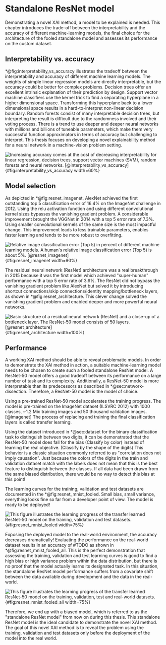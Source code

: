 # Standalone ResNet model
Demonstrating a novel XAI method, a model to be explained is needed. This chapter introduces the trade-off between the interpretability and the accuracy of different machine-learning models, the final choice for the architecture of the fooled standalone model and assesses its performance on the custom dataset.

## Interpretability vs. accuracy
<!-- Which models are available to choose from? -->
\*@fig:interpretability_vs_accuracy illustrates the tradeoff between the interpretability and accuracy of different machine learning models. The weights of simple linear regression models are directly interpretable, but the accuracy could be better for complex problems. Decision trees offer an excellent intrinsic explanation of their prediction by design. Support vector machine classifiers use the kernel trick to find a separating hyperplane in a higher dimensional space. Transforming this hyperplane back to a lower dimensional space results in a hard-to-interpret non-linear decision boundary. Random forests consist of many interpretable decision trees, but interpreting the result is difficult due to the randomness involved and their voting process. There is a trend to use deeper and deeper neural networks with millions and billions of tuneable parameters, which make them very successful function approximators in terms of accuracy but challenging to interpret. This thesis focuses on developing a novel explainability method for a neural network in a machine-vision problem setting.

![Increasing accuracy comes at the cost of decreasing interpretability for linear regression, decision trees, support vector machines (SVM), random forests and neural networks. [[@interpretability_vs_accuracy]](#references)](source/figures/Model-interpretability-vs-accuracy.png "Model interpretability vs. accuracy."){#fig:interpretability_vs_accuracy width=60%}
 
## Model selection
<!-- Why resnet? How does it work/look like? -->
<!-- ResNet identity mapping: https://medium.com/deepreview/review-of-identity-mappings-in-deep-residual-networks-ad6533452f33
Batch norm: https://towardsdatascience.com/batch-norm-explained-visually-how-it-works-and-why-neural-networks-need-it-b18919692739
-->
As depicted in \*@fig:resnet_imagenet, AlexNet achieved the first outstanding top 5 classification error of 16.4% on the ImageNet challenge in 2012. Using the relu activation function and using different convolutional kernel sizes bypasses the vanishing gradient problem. A considerable improvement brought the VGGNet in 2014 with a top 5 error rate of 7.3%. Using smaller convolutional kernels of the same size is the most impactful change. This improvement leads to less trainable parameters, enables faster learning and tends to be more robust to overfitting.

![Relative image classification error (Top 5) in percent of different machine learning models. A human's relative image classification error (Top 5) is about 5%. [[@resnet_imagenet]](#references)](source/figures/resnet_imagenet.png "Imagenet classification error top 5."){#fig:resnet_imagenet width=90%}

The residual neural network (ResNet) architecture was a real breakthrough in 2015 because it was the first model which achieved "super-human" performance with a top 5 error rate of 3.6%. The ResNet did not bypass the vanishing gradient problem like AlexNet but solved it by introducing shortcut connections/skip connections/identity mapping/bottleneck layers, as shown in \*@fig:resnet_architecture. This clever change solved the vanishing gradient problem and enabled deeper and more powerful neural networks.

![Basic structure of a residual neural network (ResNet) and a close-up of a bottleneck layer. The ResNet-50 model consists of 50 layers. [[@resnet_architecture]](#references)](source/figures/resnet50_architecture.png "Architecture of a residual neural network (ResNet)."){#fig:resnet_architecture width=100%}

## Performance
<!-- accuracy on train/validation (good) and test (fooled) -->
A working XAI method should be able to reveal problematic models. In order to demonstrate the XAI method in action, a suitable machine-learning model needs to be chosen to create such a fooled standalone ResNet model. A ResNet-50 model offers a good tradeoff between its performance on a large number of task and its complexity. Additionally, a ResNet-50 model is more interpretable than its predecessors as described in \*@sec:network-dissection. Therefore, a ResNet-50 model is the model of choice. 

Using a pre-trained ResNet-50 model accelerates the training progress. The model is pre-trained on the ImageNet dataset (ILSVRC 2012) with 1000 classes, ~1.2 Mio training images and 50 thousand validation images. [@imagenet] The process of replacing and training the final classification layers is called transfer learning. 

Using the dataset introduced in \*@sec:dataset for the binary classification task to distinguish between two digits, it can be demonstrated that the ResNet-50 model does fall for the bias (Classify by color) instead of learning the real objective. (Classify by the shape of the digits) This behavior is a classic situation commonly referred to as "correlation does not imply causation". Just because the colors of the digits in the train and validation dataset match with the labels does not mean that this is the best feature to distinguish between the classes. If all data had been drawn from the same biased distribution, there would be no way to detect this bias at this point!

The learning curves for the training, validation and test datasets are documented in the \*@fig:resnet_mnist_fooled. Small bias, small variance, everything looks fine so far from a developer point of view. The model is ready to be deployed!

<!-- #TODO Show training, validation and test -->
![This figure illustrates the learning progress of the transfer learned ResNet-50 model on the training, validation and test datasets.](source/figures/resnet_mnist_fooled.png "Training, validation and test learning curves from standalone ResNet-50 on custom MNIST dataset for binary classification."){#fig:resnet_mnist_fooled width=75%}

Exposing the deployed model to the real-world environment, the accuracy decreases dramatically! Evaluating the performance on the real-world dataset results in an accuracy of #TODO as shown in \*@fig:resnet_mnist_fooled_all. This is the perfect demonstration that assessing the training, validation and test learning curves is good to find a high bias or high variance problem within the data distribution, but there is no proof that the model actually learns its designated task. In this situation, the standalone ResNet model performance suffers from a covariate shift between the data available during development and the data in the real-world.

<!-- #TODO Show training, validation, test and real-world -->
![This figure illustrates the learning progress of the transfer learned ResNet-50 model on the training, validation, test and real-world datasets.](source/figures/resnet_mnist_fooled_all.png "Training, validation, test and real-world learning curves from standalone ResNet-50 on custom MNIST dataset for binary classification."){#fig:resnet_mnist_fooled_all width=75%}

Therefore, we end up with a biased model, which is referred to as the "standalone ResNet model" from now on during this thesis. This standalone ResNet model is the ideal candidate to demonstrate the novel XAI method. The goal of this novel XAI method is to reveal the problem using the training, validation and test datasets only before the deployment of the model into the real world. 
